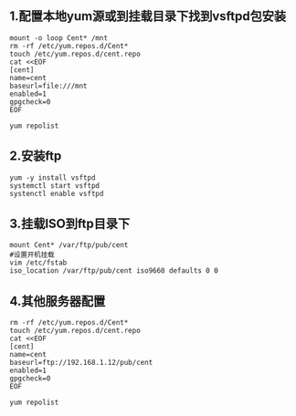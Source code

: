 ## 1.配置本地yum源或到挂载目录下找到vsftpd包安装
```
mount -o loop Cent* /mnt
rm -rf /etc/yum.repos.d/Cent*
touch /etc/yum.repos.d/cent.repo
cat <<EOF
[cent]
name=cent
baseurl=file:///mnt
enabled=1
gpgcheck=0
EOF

yum repolist
```
## 2.安装ftp
```
yum -y install vsftpd
systemctl start vsftpd
systenctl enable vsftpd
```

## 3.挂载ISO到ftp目录下
```shell
mount Cent* /var/ftp/pub/cent
#设置开机挂载
vim /etc/fstab
iso_location /var/ftp/pub/cent iso9660 defaults 0 0
```
## 4.其他服务器配置
```
rm -rf /etc/yum.repos.d/Cent*
touch /etc/yum.repos.d/cent.repo
cat <<EOF
[cent]
name=cent
baseurl=ftp://192.168.1.12/pub/cent
enabled=1
gpgcheck=0
EOF

yum repolist
```


